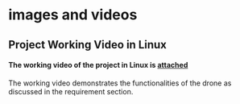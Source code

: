 # images and videos
## Project Working Video in Linux
#### The working video of the project in Linux is [attached](https://github.com/Sanchana-2k/LTTS_C_MiniProject/blob/958ae262d9cc068b8b1933df3ed75cf744aec9ff/6_ImagesAndVideos/linux_project_demo.mp4)

The working video demonstrates the functionalities of the drone as discussed in the requirement section.
